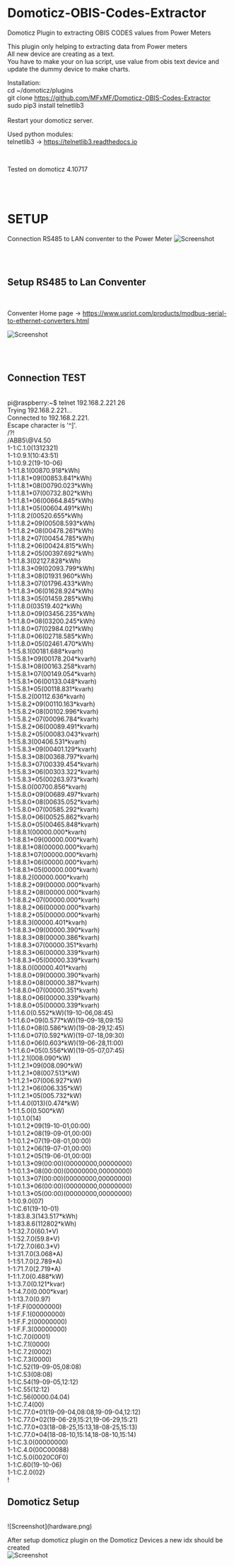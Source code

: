 # Domoticz-OBIS-Codes-Extractor
Domoticz Plugin to extracting OBIS CODES values from Power Meters

This plugin only helping to extracting data from Power meters<br>
All new device are creating as a text.<br>
You have to make your on lua script, use value from obis text device and update the dummy device to make charts.<br>




Installation: <br>
cd ~/domoticz/plugins <br>
git clone https://github.com/MFxMF/Domoticz-OBIS-Codes-Extractor <br>
sudo pip3 install telnetlib3 <br>
<br>
Restart your domoticz server. <br>


Used python modules: <br>
telnetlib3 -> https://telnetlib3.readthedocs.io<br>

<br>

Tested on domoticz 4.10717<br>



<br>
<br>

<h1>SETUP</H1>

Connection RS485 to LAN conventer to the Power Meter
![Screenshot](connection.png)



<br>
<br>

<h2>Setup RS485 to Lan Conventer </h2><br>

Conventer Home page -> https://www.usriot.com/products/modbus-serial-to-ethernet-converters.html<br>

![Screenshot](USR_IOT.png) <br>


<br>
<br>

<h2>Connection TEST </h2><br>
pi@raspberry:~$ telnet 192.168.2.221 26<br>
Trying 192.168.2.221...<br>
Connected to 192.168.2.221.<br>
Escape character is '^]'.<br>
/?!<br>
/ABB5\@V4.50         <br>
1-1:C.1.0(1312321)<br>
1-1:0.9.1(10:43:51)<br>
1-1:0.9.2(19-10-06)<br>
1-1:1.8.1(00870.918*kWh)<br>
1-1:1.8.1*09(00853.841*kWh)<br>
1-1:1.8.1*08(00790.023*kWh)<br>
1-1:1.8.1*07(00732.802*kWh)<br>
1-1:1.8.1*06(00664.845*kWh)<br>
1-1:1.8.1*05(00604.491*kWh)<br>
1-1:1.8.2(00520.655*kWh)<br>
1-1:1.8.2*09(00508.593*kWh)<br>
1-1:1.8.2*08(00478.261*kWh)<br>
1-1:1.8.2*07(00454.785*kWh)<br>
1-1:1.8.2*06(00424.815*kWh)<br>
1-1:1.8.2*05(00397.692*kWh)<br>
1-1:1.8.3(02127.828*kWh)<br>
1-1:1.8.3*09(02093.799*kWh)<br>
1-1:1.8.3*08(01931.960*kWh)<br>
1-1:1.8.3*07(01796.433*kWh)<br>
1-1:1.8.3*06(01628.924*kWh)<br>
1-1:1.8.3*05(01459.285*kWh)<br>
1-1:1.8.0(03519.402*kWh)<br>
1-1:1.8.0*09(03456.235*kWh)<br>
1-1:1.8.0*08(03200.245*kWh)<br>
1-1:1.8.0*07(02984.021*kWh)<br>
1-1:1.8.0*06(02718.585*kWh)<br>
1-1:1.8.0*05(02461.470*kWh)<br>
1-1:5.8.1(00181.688*kvarh)<br>
1-1:5.8.1*09(00178.204*kvarh)<br>
1-1:5.8.1*08(00163.258*kvarh)<br>
1-1:5.8.1*07(00149.054*kvarh)<br>
1-1:5.8.1*06(00133.048*kvarh)<br>
1-1:5.8.1*05(00118.831*kvarh)<br>
1-1:5.8.2(00112.636*kvarh)<br>
1-1:5.8.2*09(00110.163*kvarh)<br>
1-1:5.8.2*08(00102.996*kvarh)<br>
1-1:5.8.2*07(00096.784*kvarh)<br>
1-1:5.8.2*06(00089.491*kvarh)<br>
1-1:5.8.2*05(00083.043*kvarh)<br>
1-1:5.8.3(00406.531*kvarh)<br>
1-1:5.8.3*09(00401.129*kvarh)<br>
1-1:5.8.3*08(00368.797*kvarh)<br>
1-1:5.8.3*07(00339.454*kvarh)<br>
1-1:5.8.3*06(00303.322*kvarh)<br>
1-1:5.8.3*05(00263.973*kvarh)<br>
1-1:5.8.0(00700.856*kvarh)<br>
1-1:5.8.0*09(00689.497*kvarh)<br>
1-1:5.8.0*08(00635.052*kvarh)<br>
1-1:5.8.0*07(00585.292*kvarh)<br>
1-1:5.8.0*06(00525.862*kvarh)<br>
1-1:5.8.0*05(00465.848*kvarh)<br>
1-1:8.8.1(00000.000*kvarh)<br>
1-1:8.8.1*09(00000.000*kvarh)<br>
1-1:8.8.1*08(00000.000*kvarh)<br>
1-1:8.8.1*07(00000.000*kvarh)<br>
1-1:8.8.1*06(00000.000*kvarh)<br>
1-1:8.8.1*05(00000.000*kvarh)<br>
1-1:8.8.2(00000.000*kvarh)<br>
1-1:8.8.2*09(00000.000*kvarh)<br>
1-1:8.8.2*08(00000.000*kvarh)<br>
1-1:8.8.2*07(00000.000*kvarh)<br>
1-1:8.8.2*06(00000.000*kvarh)<br>
1-1:8.8.2*05(00000.000*kvarh)<br>
1-1:8.8.3(00000.401*kvarh)<br>
1-1:8.8.3*09(00000.390*kvarh)<br>
1-1:8.8.3*08(00000.386*kvarh)<br>
1-1:8.8.3*07(00000.351*kvarh)<br>
1-1:8.8.3*06(00000.339*kvarh)<br>
1-1:8.8.3*05(00000.339*kvarh)<br>
1-1:8.8.0(00000.401*kvarh)<br>
1-1:8.8.0*09(00000.390*kvarh)<br>
1-1:8.8.0*08(00000.387*kvarh)<br>
1-1:8.8.0*07(00000.351*kvarh)<br>
1-1:8.8.0*06(00000.339*kvarh)<br>
1-1:8.8.0*05(00000.339*kvarh)<br>
1-1:1.6.0(0.552*kW)(19-10-06,08:45)<br>
1-1:1.6.0*09(0.577*kW)(19-09-18,09:15)<br>
1-1:1.6.0*08(0.586*kW)(19-08-29,12:45)<br>
1-1:1.6.0*07(0.592*kW)(19-07-18,09:30)<br>
1-1:1.6.0*06(0.603*kW)(19-06-28,11:00)<br>
1-1:1.6.0*05(0.556*kW)(19-05-07,07:45)<br>
1-1:1.2.1(008.090*kW)<br>
1-1:1.2.1*09(008.090*kW)<br>
1-1:1.2.1*08(007.513*kW)<br>
1-1:1.2.1*07(006.927*kW)<br>
1-1:1.2.1*06(006.335*kW)<br>
1-1:1.2.1*05(005.732*kW)<br>
1-1:1.4.0(013)(0.474*kW)<br>
1-1:1.5.0(0.500*kW)<br>
1-1:0.1.0(14)<br>
1-1:0.1.2*09(19-10-01,00:00)<br>
1-1:0.1.2*08(19-09-01,00:00)<br>
1-1:0.1.2*07(19-08-01,00:00)<br>
1-1:0.1.2*06(19-07-01,00:00)<br>
1-1:0.1.2*05(19-06-01,00:00)<br>
1-1:0.1.3*09(00:00)(00000000,00000000)<br>
1-1:0.1.3*08(00:00)(00000000,00000000)<br>
1-1:0.1.3*07(00:00)(00000000,00000000)<br>
1-1:0.1.3*06(00:00)(00000000,00000000)<br>
1-1:0.1.3*05(00:00)(00000000,00000000)<br>
1-1:0.9.0(07)<br>
1-1:C.61(19-10-01)<br>
1-1:83.8.3(143.517*kWh)<br>
1-1:83.8.6(112802*kWh)<br>
1-1:32.7.0(60.1*V)<br>
1-1:52.7.0(59.8*V)<br>
1-1:72.7.0(60.3*V)<br>
1-1:31.7.0(3.068*A)<br>
1-1:51.7.0(2.789*A)<br>
1-1:71.7.0(2.719*A)<br>
1-1:1.7.0(0.488*kW)<br>
1-1:3.7.0(0.121*kvar)<br>
1-1:4.7.0(0.000*kvar)<br>
1-1:13.7.0(0.97)<br>
1-1:F.F(00000000)<br>
1-1:F.F.1(00000000)<br>
1-1:F.F.2(00000000)<br>
1-1:F.F.3(00000000)<br>
1-1:C.7.0(0001)<br>
1-1:C.7.1(0000)<br>
1-1:C.7.2(0002)<br>
1-1:C.7.3(0000)<br>
1-1:C.52(19-09-05,08:08)<br>
1-1:C.53(08:08)<br>
1-1:C.54(19-09-05,12:12)<br>
1-1:C.55(12:12)<br>
1-1:C.56(0000.04.04)<br>
1-1:C.7.4(00)<br>
1-1:C.77.0*01(19-09-04,08:08,19-09-04,12:12)<br>
1-1:C.77.0*02(19-06-29,15:21,19-06-29,15:21)<br>
1-1:C.77.0*03(18-08-25,15:13,18-08-25,15:13)<br>
1-1:C.77.0*04(18-08-10,15:14,18-08-10,15:14)<br>
1-1:C.3.0(00000000)<br>
1-1:C.4.0(00C00088)<br>
1-1:C.5.0(0020C0F0)<br>
1-1:C.60(19-10-06)<br>
1-1:C.2.0(02)<br>
!<br>

<h2>Domoticz Setup </h2><br>
![Screenshot](hardware.png) <br>

After setup domoticz plugin on the Domoticz Devices a new idx should be created<br>
![Screenshot](Devices.png) <br>


